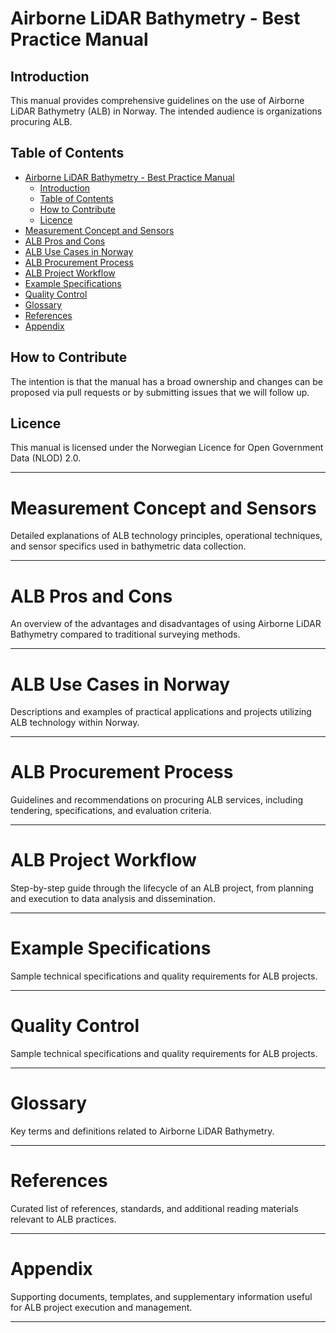 # Airborne LiDAR Bathymetry - Best Practice Manual

## Introduction
This manual provides comprehensive guidelines on the use of Airborne LiDAR Bathymetry (ALB) in Norway. The intended audience is organizations procuring ALB. 

## Table of Contents
- [Airborne LiDAR Bathymetry - Best Practice Manual](#airborne-lidar-bathymetry---best-practice-manual)
  - [Introduction](#introduction)
  - [Table of Contents](#table-of-contents)
  - [How to Contribute](#how-to-contribute)
  - [Licence](#licence)
- [Measurement Concept and Sensors](#measurement-concept-and-sensors)
- [ALB Pros and Cons](#alb-pros-and-cons)
- [ALB Use Cases in Norway](#alb-use-cases-in-norway)
- [ALB Procurement Process](#alb-procurement-process)
- [ALB Project Workflow](#alb-project-workflow)
- [Example Specifications](#example-specifications)
- [Quality Control](#quality-control)
- [Glossary](#glossary)
- [References](#references)
- [Appendix](#appendix)

## How to Contribute
The intention is that the manual has a broad ownership and changes can be proposed via pull requests or by submitting issues that we will follow up.

## Licence
This manual is licensed under the Norwegian Licence for Open Government Data (NLOD) 2.0.

---

# Measurement Concept and Sensors
Detailed explanations of ALB technology principles, operational techniques, and sensor specifics used in bathymetric data collection.

---

# ALB Pros and Cons
An overview of the advantages and disadvantages of using Airborne LiDAR Bathymetry compared to traditional surveying methods.

---

# ALB Use Cases in Norway
Descriptions and examples of practical applications and projects utilizing ALB technology within Norway.

---

# ALB Procurement Process
Guidelines and recommendations on procuring ALB services, including tendering, specifications, and evaluation criteria.

---

# ALB Project Workflow
Step-by-step guide through the lifecycle of an ALB project, from planning and execution to data analysis and dissemination.

---

# Example Specifications
Sample technical specifications and quality requirements for ALB projects.

---

# Quality Control 
Sample technical specifications and quality requirements for ALB projects.

---

# Glossary
Key terms and definitions related to Airborne LiDAR Bathymetry.

---

# References
Curated list of references, standards, and additional reading materials relevant to ALB practices.

---

# Appendix
Supporting documents, templates, and supplementary information useful for ALB project execution and management.

---


